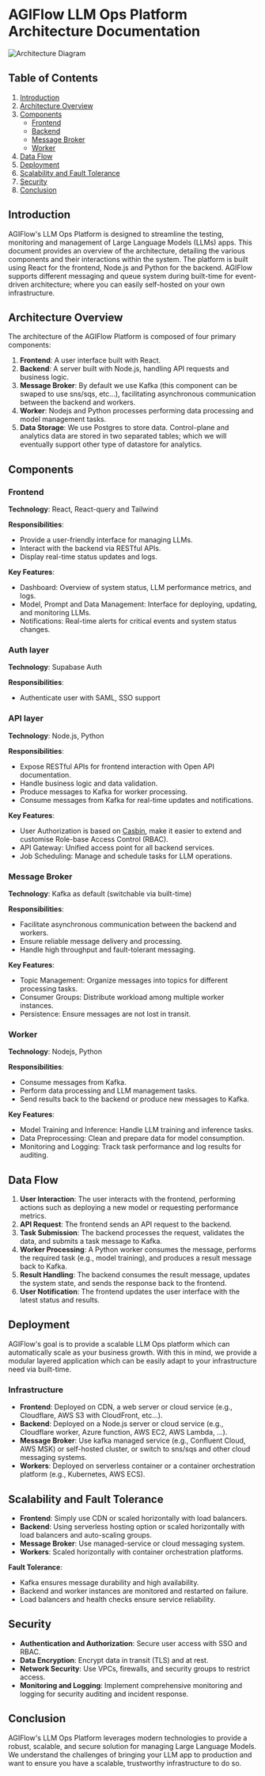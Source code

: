# AGIFlow LLM Ops Platform Architecture Documentation

![Architecture Diagram](./architecture-diagram.png)

## Table of Contents

1. [Introduction](#introduction)
2. [Architecture Overview](#architecture-overview)
3. [Components](#components)
   - [Frontend](#frontend)
   - [Backend](#backend)
   - [Message Broker](#message-broker)
   - [Worker](#worker)
4. [Data Flow](#data-flow)
5. [Deployment](#deployment)
6. [Scalability and Fault Tolerance](#scalability-and-fault-tolerance)
7. [Security](#security)
8. [Conclusion](#conclusion)

## Introduction

AGIFlow's LLM Ops Platform is designed to streamline the testing, monitoring and management of Large Language Models (LLMs) apps. This document provides an overview of the architecture, detailing the various components and their interactions within the system. The platform is built using React for the frontend, Node.js and Python for the backend. AGIFlow supports different messaging and queue system during built-time for event-driven architecture; where you can easily self-hosted on your own infrastructure.

## Architecture Overview

The architecture of the AGIFlow Platform is composed of four primary components:

1. **Frontend**: A user interface built with React.
2. **Backend**: A server built with Node.js, handling API requests and business logic.
3. **Message Broker**: By default we use Kafka (this component can be swaped to use sns/sqs, etc...), facilitating asynchronous communication between the backend and workers.
4. **Worker**: Nodejs and Python processes performing data processing and model management tasks.
4. **Data Storage**: We use Postgres to store data. Control-plane and analytics data are stored in two separated tables; which we will eventually support other type of datastore for analytics.

## Components

### Frontend

**Technology**: React, React-query and Tailwind

**Responsibilities**:
- Provide a user-friendly interface for managing LLMs.
- Interact with the backend via RESTful APIs.
- Display real-time status updates and logs.

**Key Features**:
- Dashboard: Overview of system status, LLM performance metrics, and logs.
- Model, Prompt and Data Management: Interface for deploying, updating, and monitoring LLMs.
- Notifications: Real-time alerts for critical events and system status changes.

### Auth layer
**Technology**: Supabase Auth 

**Responsibilities**:
- Authenticate user with SAML, SSO support

### API layer

**Technology**: Node.js, Python

**Responsibilities**:
- Expose RESTful APIs for frontend interaction with Open API documentation.
- Handle business logic and data validation.
- Produce messages to Kafka for worker processing.
- Consume messages from Kafka for real-time updates and notifications.

**Key Features**:
- User Authorization is based on [Casbin](https://casbin.org/docs/get-started), make it easier to extend and customise Role-base Access Control (RBAC).  
- API Gateway: Unified access point for all backend services.  
- Job Scheduling: Manage and schedule tasks for LLM operations.  

### Message Broker

**Technology**: Kafka as default (switchable via built-time)

**Responsibilities**:
- Facilitate asynchronous communication between the backend and workers.
- Ensure reliable message delivery and processing.
- Handle high throughput and fault-tolerant messaging.

**Key Features**:
- Topic Management: Organize messages into topics for different processing tasks.
- Consumer Groups: Distribute workload among multiple worker instances.
- Persistence: Ensure messages are not lost in transit.

### Worker

**Technology**: Nodejs, Python

**Responsibilities**:
- Consume messages from Kafka.
- Perform data processing and LLM management tasks.
- Send results back to the backend or produce new messages to Kafka.

**Key Features**:
- Model Training and Inference: Handle LLM training and inference tasks.
- Data Preprocessing: Clean and prepare data for model consumption.
- Monitoring and Logging: Track task performance and log results for auditing.

## Data Flow

1. **User Interaction**: The user interacts with the frontend, performing actions such as deploying a new model or requesting performance metrics.
2. **API Request**: The frontend sends an API request to the backend.
3. **Task Submission**: The backend processes the request, validates the data, and submits a task message to Kafka.
4. **Worker Processing**: A Python worker consumes the message, performs the required task (e.g., model training), and produces a result message back to Kafka.
5. **Result Handling**: The backend consumes the result message, updates the system state, and sends the response back to the frontend.
6. **User Notification**: The frontend updates the user interface with the latest status and results.

## Deployment
AGIFlow's goal is to provide a scalable LLM Ops platform which can automatically scale as your business growth. With this in mind, we provide a modular layered application which can be easily adapt to your infrastructure need via built-time.

### Infrastructure

- **Frontend**: Deployed on CDN, a web server or cloud service (e.g., Cloudflare, AWS S3 with CloudFront, etc...).
- **Backend**: Deployed on a Node.js server or cloud service (e.g., Cloudflare worker, Azure function, AWS EC2, AWS Lambda, ...).
- **Message Broker**: Use kafka managed service (e.g., Confluent Cloud, AWS MSK) or self-hosted cluster, or switch to sns/sqs and other cloud messaging systems.
- **Workers**: Deployed on serverless container or a container orchestration platform (e.g., Kubernetes, AWS ECS).

## Scalability and Fault Tolerance

- **Frontend**: Simply use CDN or scaled horizontally with load balancers.
- **Backend**: Using serverless hosting option or scaled horizontally with load balancers and auto-scaling groups.
- **Message Broker**: Use managed-service or cloud messaging system.
- **Workers**: Scaled horizontally with container orchestration platforms.

**Fault Tolerance**:
- Kafka ensures message durability and high availability.
- Backend and worker instances are monitored and restarted on failure.
- Load balancers and health checks ensure service reliability.

## Security

- **Authentication and Authorization**: Secure user access with SSO and RBAC.
- **Data Encryption**: Encrypt data in transit (TLS) and at rest.
- **Network Security**: Use VPCs, firewalls, and security groups to restrict access.
- **Monitoring and Logging**: Implement comprehensive monitoring and logging for security auditing and incident response.

## Conclusion

AGIFlow's LLM Ops Platform leverages modern technologies to provide a robust, scalable, and secure solution for managing Large Language Models. We understand the challenges of bringing your LLM app to production and want to ensure you have a scalable, trustworthy infrastructure to do so.

